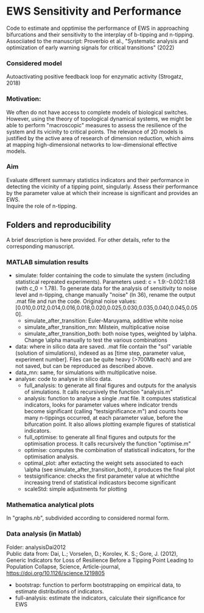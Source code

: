 # EWS Sensitivity and Performance

Code to estimate and opptimise the performance of EWS in approaching bifurcations and their sensitivity to the interplay of b-tipping and n-tipping. Associiated to the manuscript: Proverbio et al., "Systematic analysis and optimization of early warning signals for critical transitions" (2022)

### Considered model
Autoactivating positive feedback loop for enzymatic activity (Strogatz, 2018)


### Motivation: 
We often do not have access to complete models of biological switches. However, using the theory of topological dynamical systems, we might be able to perform "macroscopic" measures to assess the resilience of the system and its vicinity to critical points. The relevance of 2D models is justified by the active area of research of dimension reduction, which aims at mapping high-dimensional networks to low-dimensional effective models.  

### Aim 
Evaluate different summary statistics indicators and their performance in detecting the vicinity of a tipping point, singularly. 
Assess their performance by the parameter value at which  their increase is significant and provides an EWS.  
Inquire the role of n-tipping.

## Folders and reproducibility

A brief description is here provided. For other details, refer to the corresponding manuscript.

### MATLAB simulation results
- simulate: folder containing the code to simulate the system (including statistical repreated experiments). Parameters used: c = 1.9:-0.002:1.68 (with c_0 = 1.78). To generate data for the analysis of sensitivity to noise level and n-tipping, change manually "noise" (ln 36), rename the output .mat file and run the code. Original noise values: [0.010,0.012,0.014,0.016,0.018,0.020,0.025,0.030,0.035,0.040,0.045,0.050]. 
  * simulate_after_transition: Euler-Maruyama, additive white noise
  * simulate_after_transition_mn: Milstein, multiplicative noise
  * simulate_after_transition_both: both noise types, weighted by \alpha. Change \alpha manually to test the various combinations
- data: where in silico data are saved. .mat file contain the "sol" variable (solution of simulations), indexed as as [time step, parameter value, experiment number]. Files can be quite heavy (>700Mb each) and are not saved, but can be reproduced as described above.
- data_mn: same, for simulations with multiplicative noise.
- analyse: code to analyse in silico data.
  * full_analysis: to generate all final figures and outputs for the analysis of simulations. It calls recursively the function "analysis.m"
  * analysis: function to analyse a single .mat file. It computes statistical indicators, looks for parameter values where indicator trends become significant (calling "testsignificance.m") and counts how many n-tippings occurred, at each parameter value, before the bifurcation point. It also allows plotting example figures of  statistical indicators.
  * full_optimise: to generate all final figures and outputs for the optimisation process. It calls recursively the function "optimise.m"
  * optimise: computes the combination of statisticall indicators, for the optimisation analysis.
  * optimal_plot: after extacting the weight sets associated to each \alpha (see simulate_after_transition_both), it produces the final plot
  * testsignificance: checks the first parameter value at whichthe increasing trend of statistical indicastors become significant
  * scaleStd: simple adjustments for plotting

### Mathematica analytical plots
In "graphs.nb", subdivided according to considered normal form.


### Data analysis (in Matlab)
Folder: analysisDai2012  
Public data from: Dai, L.; Vorselen, D.; Korolev, K. S.; Gore, J. (2012), Generic Indicators for Loss of Resilience Before a Tipping Point Leading to Population Collapse, Science, Article-journal, https://doi.org/10.1126/science.1219805
- bootstrap: function to perform bootstrapping on empirical data, to estimate distributions of indicators.
- full-analysis: estimate the indicators, calculate their significance for EWS

